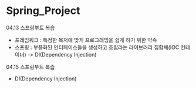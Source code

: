 # Spring_Project

04.13
스프링부트 복습
- 프레임워크 : 특정한 목저에 맞게 프로그래밍을 쉽게 하기 위한 약속
- 스프링 : 부품화된 인터페이스들을 생성하고 조립라는 라이브러리 집합체(IOC 컨테이너)
        -> DI(Dependency Injection)
        
04.15
스프링부트 복습
- DI(Dependency Injection)

